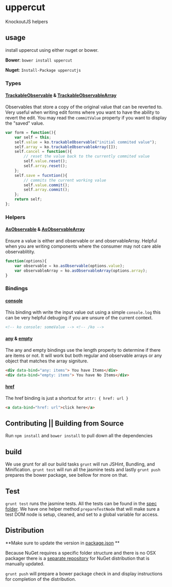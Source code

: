 # uppercut
KnockoutJS helpers


## usage

install uppercut using either nuget or bower.

**Bower**: `bower install uppercut`

**Nuget**: `Install-Package uppercutjs`

### Types

#### [TrackableObservable](src/trackableObserverable.js) & [TrackableObservableArray](src/trackableObserverableArray.js)
Observables that store a copy of the original value that can be reverted to. Very useful when writing edit forms where you want to have the ability to revert the edit. You may read the `commitValue` property if you want to display the "saved" value.

```JavaScript
var form = function(){
    var self = this;
    self.value = ko.trackableObservable("initial commited value");
    self.array = ko.trackableObservableArray([]);
    self.cancel = function(){
        // reset the value back to the currently commited value
        self.value.reset();
        self.array.reset();
    };
    self.save = fucntion(){
        // commits the current working value
        self.value.commit();
        self.array.commit();
    };
    return self;
};

```

### Helpers

#### [AsObservable](src/asObservable.js) & [AsObservableArray](src/asObservable.js)
Ensure a value is either and observable or and observableArray. Helpful when you are writing components where the consumer may not care able observablitity.
```JavaScript
function(options){
    var observable = ko.asObservable(options.value);
    var observableArray = ko.asObservableArray(options.array);
}
```

### Bindings

#### [console](src/bindings/console.js)
This binding with write the input value out using a simple `console.log` this can be very helpful debuging if you are unsure of the current context.

```HTML
<!-- ko console: someValue --> <!-- /ko -->
```

#### [any](src/bindings/anyEmpty.js) & [empty](src/bindings/anyEmpty.js)

The any and empty bindings use the length property to determine if there are items or not. It will work but both regular and observable arrays or any object that matches the array signiture.

```HTML
<div data-bind="any: items"> You have Items</div>
<div data-bind="empty: items"> You have No Items</div>
```

#### [href](src/bindings/href.js)
The href binding is just a shortcut for `attr: { href: url }`

```HTML
<a data-bind="href: url">click here</a>
```


## Contributing || Building from Source

Run `npm install` and `bower install` to pull down all the dependencies

## build

We use grunt for all our build tasks `grunt` will run JSHint, Bundling, and Minification. `grunt test` will run all the jasmine tests and lastly `grunt push` prepares the bower package, see bellow for more on that.

## Test
`grunt test` runs the jasmine tests. All the tests can be found in the [spec folder](/spec). We have one helper method `prepareTestNode` that will make sure a test DOM node is setup, cleaned, and set to a global variable for access.


## Distribution

**Make sure to update the version in [package.json](package.json) **

Because NuGet requires a specific folder structure and there is no OSX packager there is a [separate repository](https://github.com/osbornm/uppercut.nuget) for NuGet distribution that is manually updated.

`grunt push` will prepare a bower package check in and display instructions for completion of the distribution.
